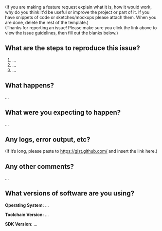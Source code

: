 (If you are making a feature request explain what it is, how it would work, why do you think it'd be useful or improve the project or part of it. If you have snippets of code or sketches/mockups please attach them. When you are done, delete the rest of the template.)<br>
(Thanks for reporting an issue! Please make sure you click the link above to view the issue guidelines, then fill out the blanks below.)

What are the steps to reproduce this issue?
-------------------------------------------
1. …
2. …
3. …

What happens?
-------------
…

What were you expecting to happen?
----------------------------------
…

Any logs, error output, etc?
----------------------------
(If it’s long, please paste to https://gist.github.com/ and insert the link here.)


Any other comments?
-------------------
…

What versions of software are you using?
----------------------------------------
**Operating System:** …

**Toolchain Version:** …

**SDK Version:** …
